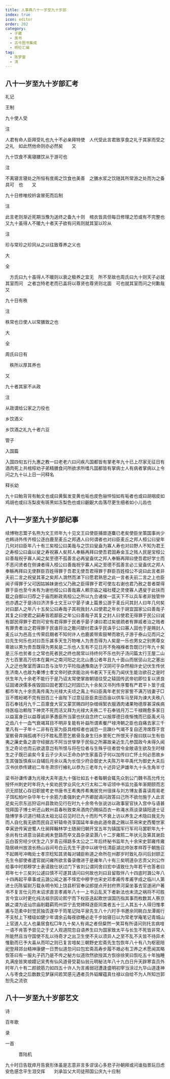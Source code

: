 ```yaml
---
title: 人事典八十一岁至九十岁部
index: true
icon: editor
order: 202
category:
  - 子藏
  - 类书
  - 古今图书集成
  - 明伦汇编
tag:
  - 陈梦雷
  - 清
---
```


## 八十一岁至九十岁部汇考  

礼记  

王制  

九十使人受  

注  

人君有命人臣拜受礼也九十不必亲拜特使　人代受此言君致享食之礼于其家而受之之礼　如此然他命则亦必然矣　　又  

九十饮食不离寝膳饮从于游可也  

注  

不离寝言寝处之所恒有庋阁之饮食也美善　之膳水浆之饮随其所常游之处而为之备具可　也　　又  

九十日修唯绞紟衾冒死而后制  

注  

此言老则渐近死期当豫为送终之备九十则　棺衣皆具但每日修理之恐或有不完整也　　又九十虽得人不暖九十者天子欲有问焉则就其室以珍从  

注  

珍与常珍之珍同从之以往致尊养之义也  

大  

全  

　方氏曰九十虽得人不暖则以衰之极养之宜无　所不至故也周氏曰九十则天子必就其室而问　之者岂特老老而已盖将以尊贤也尊贤则北面　可也就其室而问之何歉哉　　又  

九十日有秩  

注  

秩常也日使人以常膳致之也  

大  

全  

周氏曰日有  

　秩所以厚其养也  

又  

九十者其家不从政  

注  

从政谓给公家之力役也  

乡饮酒义  

乡饮酒之礼九十者六豆  

管子  

入国篇  

入国四旬五行九惠之教一曰老老六曰问疾凡国都皆有掌老年九十已上尽家无征日有酒肉死上共棺椁劝子弟精膳食问所欲求所嗜凡国都皆有掌病士人有病者掌病以上令问之九十以上日一问释名  

释长幼  

九十曰鲐背背有鲐文也或曰黄鬓发变黄也垢也皮色骊悴恒如有垢者也或曰胡咽皮如鸡胡也或曰冻梨皮有斑黑如冻梨色也或曰齯齯大齿落尽更生细者如小儿齿也  

## 八十一岁至九十岁部纪事  

续博物志鬻子名熊为文王师年九十见文王曰使臣捕兽逐麋已老矣使臣坐策国事尚少也韩诗外传齐桓公逐白鹿至麦丘之邦遇人曰何谓者也对曰臣麦丘之邦人桓公曰叟年几何对曰臣年八十有三矣桓公曰美哉与之饮曰叟盍为寡人寿也对曰野人不知为君王之寿桓公曰盍以叟之寿祝寡人矣邦人奉觞再拜曰使吾君固寿金玉之贱人民是宝桓公曰善哉祝乎寡人闻之矣至德不孤善言必再叟盍优之邦人奉觞再拜曰使吾君好学士而不恶问贤者在侧谏者得入桓公曰善哉祝乎寡人闻之至德不孤善言必三叟盍优之邦人奉觞再拜曰无使群臣百姓得罪于吾君无使吾君得罪于群臣百姓桓公不说曰此言者非夫前二言之祝叟其革之矣邦人潸然而涕下曰愿君熟思之此一言者夫前二言之上也臣闻子得罪于父可因姑姊妹谢也父乃赦之臣得罪于君可使左右谢也君乃赦之昔者桀得罪于臣也至今未有为谢也桓公曰善哉寡人赖宗庙之福社稷之灵使寡人遇叟于此扶而载之自御以归荐之于庙而断政焉桓公之所以九合诸侯一匡天下不以兵车者非独管仲也亦遇之于是诗曰济济多士文王以宁晏子谏上篇景公游于麦丘问其封人曰年几何矣对曰鄙人之年八十五矣公曰寿哉子其祝我封人曰使君之年长于胡宜国家公曰善哉子其复之曰使君之嗣寿皆若鄙臣之年公曰善哉子其复之封人曰使君无得罪于民公曰诚有鄙民得罪于君则可安有君得罪于民者乎晏子谏曰君过矣彼疏者有罪戚者治之贱者有罪贵者治之君得罪于民谁将治之敢问桀纣君诛乎民诛乎公曰寡人固也于是赐封人麦丘以为邑高士传荣启期者不知何许人也鹿裘带索鼓琴而歌孔子游于泰山见而问之曰先生何乐也对曰吾乐甚多天生万物唯人为贵吾得为人矣是一乐也男女之别男尊女卑故以男为贵吾既得为男矣是二乐也人生有不见日月不免襁褓者吾既已行年九十矣是三乐也贫者士之常也死者民之终也居常以待终何不乐也列子汤问篇太行王屋二山方七百里高万仞本在冀州之南河阳之北北山愚公者年且九十面山而居惩山北之塞出入之迂也聚室而谋曰吾与汝毕力平险指通豫南达于汉阴可乎杂然相许史记伏生传伏生济南人也故为秦博士孝文帝时欲求能治尚书者天下无有乃闻伏生能治欲召之是时伏生年九十余老不能行于是乃诏太常使掌故朝错往受之辕固传武帝初即位复以贤良征固诸谀儒多疾毁固曰固老罢归之时固已九十余矣汉书列传序蜀有严君平卜筮于成都市年九十余贡禹传禹为光禄大夫顷之禹上书曰臣禹年老贫穷家訾不满万钱妻子□豆不赡裋褐不完有田百三十亩陛下过意征臣臣卖田百亩以供车马至拜为谏大夫秩八百石奉钱月九千二百廪食大官又蒙赏赐四时杂缯绵絮衣服酒肉诸果物德厚甚深疾病侍医临治赖陛下神灵不死而活又拜为光禄大夫秩二千石奉钱月万二千禄赐愈多家日以益富身日以益尊诚非茅愚臣所当蒙也伏自念终亡以报厚德日夜惭愧而已臣禹犬马之齿八十一血气衰竭耳目不明非复能有补益所谓素餐尸禄洿朝之臣也自痛去家三千里凡有一子年十二非有在家为臣具棺椁者也诚恐一旦蹎仆气竭不复自还洿席荐于宫室骸骨弃捐孤魂不归不胜私愿愿乞骸骨及身生归乡里死亡所恨天子报曰朕以生有伯夷之廉史鱼之直守经据古不阿当世孳孳于民俗之所寡故亲近生几参国政今未得久闻生之奇论也而云欲退意岂有所恨与将在位者与生殊乎往者尝令金敞语生欲及生时禄生之子既已谕矣今复云子少夫以王命办护生家虽百子何以加传曰亡怀土何必思故乡生其强饭慎疾以自辅后月余以禹为长信少府会御史大夫陈万年卒禹代为御史大夫后汉书伏恭传建初二年冬肃宗行飨礼以恭为三老年九十述异记尹雄年九十头生角半寸  

梁书孙谦传谦为光禄大夫年逾九十强壮如五十者每朝会辄先众到公门魏书高允传允授怀州刺史时年将九十矣劝民学业风化大行太和二年诏领中书监允虽年渐期颐而志识无损犹心存旧职披考史书唐书王希夷传希夷居兖州徂徕与刘方博友善喜读周易老子饵松柏叶杂华年七十余筋力柔强刺史卢齐卿就谒问政答曰己所不欲勿施于人此言足矣元宗东巡狩诏州县敦劝见行在时九十余帝令张说访以政事宦官扶入宫中与语甚悦拜国子博士听还山敕州县春秋致束帛酒肉仍赐绢百衣一称渑水燕谈录镇阳道士证隐博学多识道行精洁太祖北征召见时已九十而形气不衰上访以养生之术隐曰我无为而人自化我无欲而民自正轩辕帝尧享国延年率由此道帝嘉之赐以茶帛宋史西蜀世家幸寅逊传寅逊蜀人仕昶拜翰林学士随昶归朝开宝五年为镇国军行军司马罢职年九十余尚有仕进意治装赴阙未登路而卒文昌杂录梁灏八十二岁雍熙二年状元及第其谢启云白首穷经少伏生之八岁青云得路多太公之二年后终秘书监年九十余宋史郭雍传雍隐居峡州放浪长杨山谷间号白云先生干道中以峡守任清臣湖北帅张孝祥荐于朝旌召不起赐号冲晦处士孝宗稔知其贤每对辅臣称道之命所在州郡岁时致礼存问后封颐正先生令部使者遣官就问雍所欲言备录缴进于是雍年八十有三矣明道杂志贡父刘公作给事中时郑穆学士表请致仕状过门下省刘公谓同舍曰宏中请致仕为年若干也答者曰郑年七十三矣刘公遽曰慎不可遂其请问曰何故也刘曰且留取伴八十四底时潞公年八十四再起平章事或云潞公闻之甚不怿宏中穆字也宋史邓孝甫传孝甫字成之临川人第进士历陈留尉万载永明令知上饶县积官奉议郎提点开封府界河渠坐事去官遂闭户著书不复言仕元符末诏求直言孝甫年八十一上书云乱天下者新法也末流之祸将不可胜言今宜以时更化纯法祖宗因论熙宁而下权臣迭起欺世误国历指其事而枚数其人蔡京嫉之谓为诋讪宗庙削籍羁筠州崇宁去党碑释逐臣同类者五十三人其五十人得归惟孝甫与范柔中封觉民独否遂卒于筠笔记陆平泉先生八十六时手书邀余同眺白龙潭阁行不支杖上下楼级如健少年谓余云每夜欲睡必走千步始寝日以为常老学庵笔记青城山上官道人北人也巢居食松□年九十矣人有谒之者但粲然一笑耳有所请问则托言病喑一语不肯答予尝见之于丈人观道院忽自语养生曰为国家致太平与长生不死皆非常人所能然且当守国使不乱以待奇才之出卫生使不夭以须异人之至不乱不夭皆不待异术惟勤而已予大喜从而叩之则已复言喑矣三朝野史宏斋先生包恢年八十有八为枢密陪祀登拜郊台精神康健一日贾似道忽问曰包宏斋高寿步履不艰必有卫养之术愿闻其略恢答曰有一服丸子药乃是不传之秘方似道欣然欲授其方恢徐徐笑曰恢吃五十年独睡丸满座皆笑琅嬛记吴秀有仙风道骨受葛仙翁元明秘法年八十九白日升天辟寒袁员外时年八十有二颜貌筋力如四五十许人为言甫弱冠遭逢盛明初宰当涂过九华山道逢神人与枣食之后数数见梦寐间若冥感元遇者员外韬耀蕴真仕禄以自给不为人所知岂郭恕先之流欤  

## 八十一岁至九十岁部艺文  

诗  

百年歌  

录  

一首  

　　　晋陆机  

九十时日告耽瘁月告衰形体虽是志意非言多谬误心多悲子孙朝拜或问谁指景玩日虑安危感念平生泪交挥　　刘承旨父大司徒邢国公庆九十应制  
